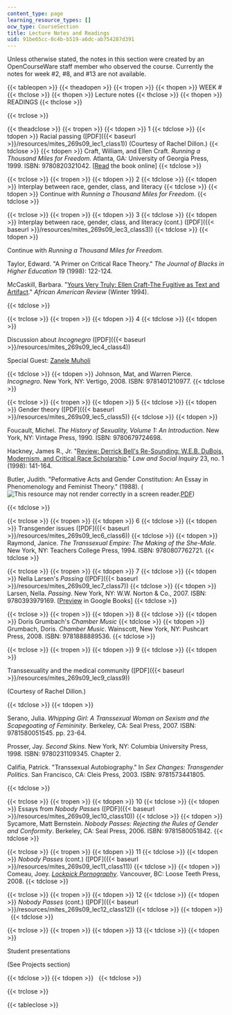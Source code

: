 ```yaml
---
content_type: page
learning_resource_types: []
ocw_type: CourseSection
title: Lecture Notes and Readings
uid: 91be65cc-0c4b-b519-a6dc-ab754287d391
---
```


Unless otherwise stated, the notes in this section were created by an OpenCourseWare staff member who observed the course. Currently the notes for week #2, #8, and #13 are not available.

{{< tableopen >}}
{{< theadopen >}}
{{< tropen >}}
{{< thopen >}}
WEEK #
{{< thclose >}}
{{< thopen >}}
Lecture notes
{{< thclose >}}
{{< thopen >}}
READINGS
{{< thclose >}}

{{< trclose >}}

{{< theadclose >}}
{{< tropen >}}
{{< tdopen >}}
1
{{< tdclose >}}
{{< tdopen >}}
Racial passing ([PDF]({{< baseurl >}}/resources/mites_269s09_lec1_class1)) (Courtesy of Rachel Dillon.)
{{< tdclose >}}
{{< tdopen >}}
Craft, William, and Ellen Craft. _Running a Thousand Miles for Freedom_. Atlanta, GA: University of Georgia Press, 1999. ISBN: 9780820321042. \[[Read](http://docsouth.unc.edu/neh/craft/craft.html) the book online\]
{{< tdclose >}}

{{< trclose >}}
{{< tropen >}}
{{< tdopen >}}
2
{{< tdclose >}}
{{< tdopen >}}
Interplay between race, gender, class, and literacy
{{< tdclose >}}
{{< tdopen >}}
Continue with _Running a Thousand Miles for Freedom_.
{{< tdclose >}}

{{< trclose >}}
{{< tropen >}}
{{< tdopen >}}
3
{{< tdclose >}}
{{< tdopen >}}
Interplay between race, gender, class, and literacy (cont.) ([PDF]({{< baseurl >}}/resources/mites_269s09_lec3_class3))
{{< tdclose >}}
{{< tdopen >}}


Continue with _Running a Thousand Miles for Freedom._

Taylor, Edward. "A Primer on Critical Race Theory." _The Journal of Blacks in Higher Education_ 19 (1998): 122-124.

McCaskill, Barbara. "[Yours Very Truly: Ellen Craft-The Fugitive as Text and Artifact](http://findarticles.com/p/articles/mi_m2838/is_n4_v28/ai_16836581/)." _African American Review_ (Winter 1994).


{{< tdclose >}}

{{< trclose >}}
{{< tropen >}}
{{< tdopen >}}
4
{{< tdclose >}}
{{< tdopen >}}


Discussion about _Incognegro_ ([PDF]({{< baseurl >}}/resources/mites_269s09_lec4_class4))

Special Guest: [Zanele Muholi](http://en.wikipedia.org/wiki/Zanele_Muholi)


{{< tdclose >}}
{{< tdopen >}}
Johnson, Mat, and Warren Pierce. _Incognegro_. New York, NY: Vertigo, 2008. ISBN: 9781401210977.
{{< tdclose >}}

{{< trclose >}}
{{< tropen >}}
{{< tdopen >}}
5
{{< tdclose >}}
{{< tdopen >}}
Gender theory ([PDF]({{< baseurl >}}/resources/mites_269s09_lec5_class5))
{{< tdclose >}}
{{< tdopen >}}


Foucault, Michel. _The History of Sexuality, Volume 1: An Introduction_. New York, NY: Vintage Press, 1990. ISBN: 9780679724698.

Hackney, James R., Jr. "[Review: Derrick Bell's Re-Sounding: W.E.B. DuBois, Modernism, and Critical Race Scholarship](http://www.jstor.org/pss/828765)." _Law and Social Inquiry_ 23, no. 1 (1998): 141-164.

Butler, Judith. "Peformative Acts and Gender Constitution: An Essay in Phenomenology and Feminist Theory." (1988). (![This resource may not render correctly in a screen reader.](/images/inacessible.gif)[PDF](http://seas3.elte.hu/coursematerial/TimarAndrea/17a.Butler,performative%5B1%5D.pdf))


{{< tdclose >}}

{{< trclose >}}
{{< tropen >}}
{{< tdopen >}}
6
{{< tdclose >}}
{{< tdopen >}}
Transgender issues ([PDF]({{< baseurl >}}/resources/mites_269s09_lec6_class6))
{{< tdclose >}}
{{< tdopen >}}
Raymond, Janice. _The Transsexual Empire: The Making of the She-Male_. New York, NY: Teachers College Press, 1994. ISBN: 9780807762721.
{{< tdclose >}}

{{< trclose >}}
{{< tropen >}}
{{< tdopen >}}
7
{{< tdclose >}}
{{< tdopen >}}
Nella Larsen's _Passing_ ([PDF]({{< baseurl >}}/resources/mites_269s09_lec7_class7))
{{< tdclose >}}
{{< tdopen >}}
Larsen, Nella. _Passing_. New York, NY: W.W. Norton & Co., 2007. ISBN: 9780393979169. \[[Preview](http://books.google.com/books?id=eGtk2HVLYoMC&pg=PAfrontcover) in Google Books\]
{{< tdclose >}}

{{< trclose >}}
{{< tropen >}}
{{< tdopen >}}
8
{{< tdclose >}}
{{< tdopen >}}
Doris Grumbach's _Chamber Music_
{{< tdclose >}}
{{< tdopen >}}
Grumbach, Doris. _Chamber Music_. Wainscott, New York, NY: Pushcart Press, 2008. ISBN: 9781888889536.
{{< tdclose >}}

{{< trclose >}}
{{< tropen >}}
{{< tdopen >}}
9
{{< tdclose >}}
{{< tdopen >}}


Transsexuality and the medical community ([PDF]({{< baseurl >}}/resources/mites_269s09_lec9_class9))

(Courtesy of Rachel Dillon.)


{{< tdclose >}}
{{< tdopen >}}


Serano, Julia. _Whipping Girl: A Transsexual Woman on Sexism and the Scapegoating of Femininity_. Berkeley, CA: Seal Press, 2007. ISBN: 9781580051545. pp. 23-64.

Prosser, Jay. _Second Skins_. New York, NY: Columbia University Press, 1998. ISBN: 9780231109345. Chapter 2.

Califia, Patrick. "Transsexual Autobiography." In _Sex Changes: Transgender Politics_. San Francisco, CA: Cleis Press, 2003. ISBN: 9781573441805.


{{< tdclose >}}

{{< trclose >}}
{{< tropen >}}
{{< tdopen >}}
10
{{< tdclose >}}
{{< tdopen >}}
Essays from _Nobody Passes_ ([PDF]({{< baseurl >}}/resources/mites_269s09_lec10_class10))
{{< tdclose >}}
{{< tdopen >}}
Sycamore, Matt Bernstein. _Nobody Passes: Rejecting the Rules of Gender and Conformity_. Berkeley, CA: Seal Press, 2006. ISBN: 9781580051842.
{{< tdclose >}}

{{< trclose >}}
{{< tropen >}}
{{< tdopen >}}
11
{{< tdclose >}}
{{< tdopen >}}
_Nobody Passes_ (cont.) ([PDF]({{< baseurl >}}/resources/mites_269s09_lec11_class11))
{{< tdclose >}}
{{< tdopen >}}
Comeau, Joey. [_Lockpick Pornography_](http://cargocollective.com/joeycomeau/Lockpick-Pornography). Vancouver, BC: Loose Teeth Press, 2008.
{{< tdclose >}}

{{< trclose >}}
{{< tropen >}}
{{< tdopen >}}
12
{{< tdclose >}}
{{< tdopen >}}
_Nobody Passes_ (cont.) ([PDF]({{< baseurl >}}/resources/mites_269s09_lec12_class12))
{{< tdclose >}}
{{< tdopen >}}
 
{{< tdclose >}}

{{< trclose >}}
{{< tropen >}}
{{< tdopen >}}
13
{{< tdclose >}}
{{< tdopen >}}


Student presentations

(See Projects section)


{{< tdclose >}}
{{< tdopen >}}
 
{{< tdclose >}}

{{< trclose >}}

{{< tableclose >}}